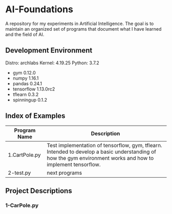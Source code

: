 # AI-Foundations
A repository for my experiments in Artificial Intelligence.  The goal is to maintain an organized set of programs that document what I have learned and the field of AI.

## Development Environment
Distro: archlabs
Kernel: 4.19.25
Python: 3.7.2
* gym 0.12.0
* numpy 1.16.1
* pandas 0.24.1
* tensorflow 1.13.0rc2
* tflearn 0.3.2
* spinningup 0.1.2

## Index of Examples
Program Name | Description
------------ | ------------
1.CartPole.py | Test implementation of tensorflow, gym, tflearn.  Intended to develop a basic understanding of how the gym environment works and how to implement tensorflow.
2-test.py | next programs

## Project Descriptions
### 1-CarPole.py
<update>
